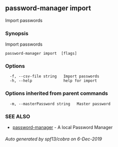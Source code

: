 ## password-manager import

Import passwords

### Synopsis

Import passwords

```
password-manager import  [flags]
```

### Options

```
  -f, --csv-file string   Import passwords
  -h, --help              help for import
```

### Options inherited from parent commands

```
  -m, --masterPassword string   Master password
```

### SEE ALSO

* [password-manager](password-manager.md)	 - A local Password Manager

###### Auto generated by spf13/cobra on 6-Dec-2019
